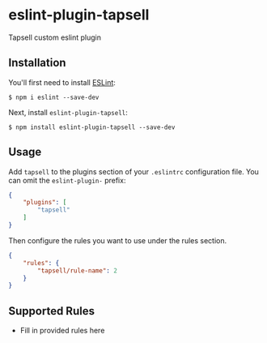 # eslint-plugin-tapsell

Tapsell custom eslint plugin

## Installation

You'll first need to install [ESLint](http://eslint.org):

```
$ npm i eslint --save-dev
```

Next, install `eslint-plugin-tapsell`:

```
$ npm install eslint-plugin-tapsell --save-dev
```


## Usage

Add `tapsell` to the plugins section of your `.eslintrc` configuration file. You can omit the `eslint-plugin-` prefix:

```json
{
    "plugins": [
        "tapsell"
    ]
}
```


Then configure the rules you want to use under the rules section.

```json
{
    "rules": {
        "tapsell/rule-name": 2
    }
}
```

## Supported Rules

* Fill in provided rules here





